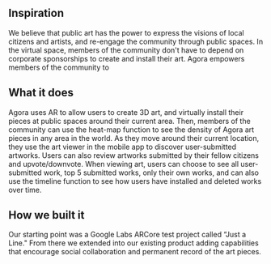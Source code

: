 
<h2>Inspiration</h2>
We believe that public art has the power to express the visions of local citizens and artists, and re-engage the community through public spaces. In the virtual space, members of the community don't have to depend on corporate sponsorships to create and install their art. Agora empowers members of the community to

<h2>What it does</h2>
Agora uses AR to allow users to create 3D art, and virtually install their pieces at public spaces around their current area. Then, members of the community can use the heat-map function to see the density of Agora art pieces in any area in the world. As they move around their current location, they use the art viewer in the mobile app to discover user-submitted artworks. Users can also review artworks submitted by their fellow citizens and upvote/downvote. When viewing art, users can choose to see all user-submitted work, top 5 submitted works, only their own works, and can also use the timeline function to see how users have installed and deleted works over time.

<h2>How we built it</h2>
Our starting point was a Google Labs ARCore test project called “Just a Line." From there we extended into our existing product adding capabilities that encourage social collaboration and permanent record of the art pieces.
